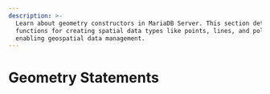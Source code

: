 ```yaml
---
description: >-
  Learn about geometry constructors in MariaDB Server. This section details SQL
  functions for creating spatial data types like points, lines, and polygons,
  enabling geospatial data management.
---
```


# Geometry Statements

